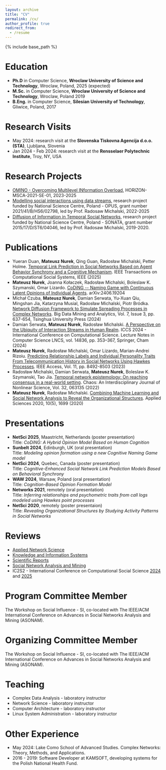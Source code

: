 ```yaml
---
layout: archive
title: "CV"
permalink: /cv/
author_profile: true
redirect_from:
  - /resume
---
```


{% include base_path %}

Education
======
- **Ph.D** in Computer Science, **Wroclaw University of Science and Technology**, Wroclaw, Poland, 2025 (expected)
- **M.Sc.** in Computer Science, **Wroclaw University of Science and Technology**, Wroclaw, Poland 2019
- **B.Eng.** in Computer Science, **Silesian University of Technology**, Gliwice, Poland, 2017

Research Visits
======
- May 2024: research visit at the **Slovenska Tiskovna Agencija d.o.o. (STA)**, Ljubljana, Slovenia
- Jan 2024 -  Feb 2024: research visit at the **Rensselaer Polytechnic Institute**, Troy, NY, USA

Research Projects
======
- [OMINO - Overcoming Multilevel INformation Overload](https://cordis.europa.eu/project/id/101086321), HORIZON-MSCA-2021-SE-01, 2023-2025
- [Modelling social interactions using data streams](https://www.ii.pwr.edu.pl/~michalski/index.php?content=projects-2022-ncn-streams), research project funded by National Science Centre, Poland - OPUS, grant number 2021/41/B/HS6/02798, led by Prof. Radosaw Michalski, 2022-2025
- [Diﬀusion of Information in Temporal Social Networks](https://www.ii.pwr.edu.pl/~michalski/index.php?content=projects-2016-ncn-diffusion), research project funded by National Science Centre, Poland - SONATA, grant number 2015/17/D/ST6/04046, led by Prof. Radosaw Michalski, 2019-2020.

Publications
======
- Yueran Duan, **Mateusz Nurek**, Qing Guan, Radosław Michalski, Petter Holme.
  [Temporal Link Prediction in Social Networks Based on Agent Behavior Synchrony and a Cognitive Mechanism](https://ieeexplore.ieee.org/document/10930952).
  IEEE Transactions on Computational Social Systems, IEEE (2025)
- **Mateusz Nurek**, Joanna Kołaczek, Radosław Michalski, Boleslaw K. Szymanski, Omar Lizardo.
  [CoDiNG -- Naming Game with Continuous Latent Opinions of Individual Agents](https://arxiv.org/abs/2406.19204).
  arXiv:2406.19204
- Michał Czuba, **Mateusz Nurek**, Damian Serwata, Yu-Xuan Qiu, Mingshan Jia, Katarzyna Musial, Radosław Michalski, Piotr Bródka.
  [Network Diffusion Framework to Simulate Spreading Processes in Complex Networks](https://ieeexplore.ieee.org/document/10654694).
  Big Data Mining and Analytics, Vol. 7, Issue 3, pp. 637-654, Tsinghua University Press (2024)
- Damian Serwata, **Mateusz Nurek**, Radosław Michalski.
  [A Perspective on the Ubiquity of Interaction Streams in Human Realm](https://link.springer.com/chapter/10.1007/978-3-031-63775-9_26).
  ICCS 2024 - International Conference on Computational Science. Lecture Notes in Computer Science LNCS, vol. 14836, pp. 353–367, Springer, Cham (2024)
- **Mateusz Nurek**, Radosław Michalski, Omar Lizardo, Marian-Andrei Rizoiu.
  [Predicting Relationship Labels and Individual Personality Traits From Telecommunication History in Social Networks Using Hawkes Processes](https://ieeexplore.ieee.org/document/10024293).
  IEEE Access, Vol. 11, pp. 8492-8503 (2023)
- Radosław Michalski, Damian Serwata, **Mateusz Nurek**, Boleslaw K. Szymanski, Tao Jia.
  [Temporal network epistemology: On reaching consensus in a real-world setting](https://pubs.aip.org/aip/cha/article/32/6/063135/2835948/Temporal-network-epistemology-On-reaching).
  Chaos: An Interdisciplinary Journal of Nonlinear Science, Vol. 32, 063135 (2022)
- **Mateusz Nurek**, Radosław Michalski.
  [Combining Machine Learning and Social Network Analysis to Reveal the Organizational Structures](https://www.mdpi.com/2076-3417/10/5/1699).
  Applied Sciences 2020, 10(5), 1699 (2020)

Presentations
======
- **NetSci 2025**, Maastricht, Netherlands (poster presentation) <br/>
  Title: _CoDiNG: A Hybrid Opinion Model Based on Human Cognition_
- **Sunbelt 2024**, Edinburgh, UK (oral presentation) <br/>
  Title: _Modeling opinion formation using a new Cognitive Naming Game model_
- **NetSci 2024**, Quebec, Canada (poster presentation) <br/>
  Title: _Cognitive-Enhanced Social Network Link Prediction Models Based on Behavioral Synchrony_
- **WAW 2024**, Warsaw, Poland (oral presentation) <br/>
  Title: _Cognition-Based Opinion Formation Model_
- **Networks 2021**, remotely (oral presentation) <br/>
  Title: _Inferring relationships and psychometric traits from call logs modeled using Hawkes point processes_
- **NetSci 2020**, remotely (poster presentaion) <br/>
  Title: _Revealing Organizational Structures by Studying Activity Patterns in Social Networks_

Reviews
======
- [Applied Network Science](https://appliednetsci.springeropen.com)
- [Knowledge and Information Systems](https://link.springer.com/journal/10115)
- [Scientific Reports](https://www.nature.com/srep/)
- [Social Network Analysis and Mining](https://link.springer.com/journal/13278)
- IC2S2 - International Conference on Computational Social Science [2024](https://www.ic2s2-2024.org) and [2025](https://www.ic2s2-2025.org)

Program Committee Member
======
The Workshop on Social Influence - SI, co-located with The IEEE/ACM International Conference on Advances in Social Networks Analysis and Mining (ASONAM).

Organizing Committee Member
======
The Workshop on Social Influence - SI, co-located with The IEEE/ACM International Conference on Advances in Social Networks Analysis and Mining (ASONAM).

Teaching
======
- Complex Data Analysis - laboratory instructor
- Network Science - laboratory instructor
- Computer Architecture - laboratory instructor
- Linux System Administration - laboratory instructor

Other Experience
======
- May 2024: Lake Como School of Advanced Studies. Complex Networks: Theory, Methods, and Applications.
- 2016 - 2019: Software Developer at KAMSOFT, developing systems for the Polish National Health Fund. 

